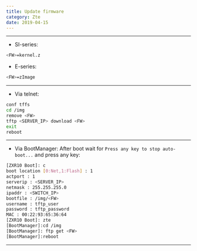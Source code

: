 ```yaml
---
title: Update firmware
category: Zte
date: 2019-04-15
---
```


-----

* SI-series:
```bash
<FW>=kernel.z
```

* E-series:
```bash
<FW>=zImage
```

-----

* Via telnet:
```bash
conf tffs
cd /img
remove <FW>
tftp <SERVER_IP> download <FW>
exit
reboot
```

-----

* Via BootManager:
After boot wait for `Press any key to stop auto-boot...` and press any key:
```bash
[ZXR10 Boot]: c
boot location [0:Net,1:Flash] : 1
actport : 1
serverip : <SERVER_IP>
netmask : 255.255.255.0
ipaddr : <SWITCH_IP>
bootfile : /img/<FW>
username : tftp_user
password : tftp_password
MAC : 00:22:93:65:36:64
[ZXR10 Boot]: zte
[BootManager]:cd /img
[BootManager]: ftp get <FW>
[BootManager]:reboot
```

-----